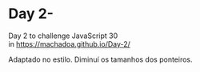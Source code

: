 # Day 2-
Day 2 to challenge JavaScript 30 <br>
in https://machadoa.github.io/Day-2/

Adaptado no estilo. Diminuí os tamanhos dos ponteiros.
